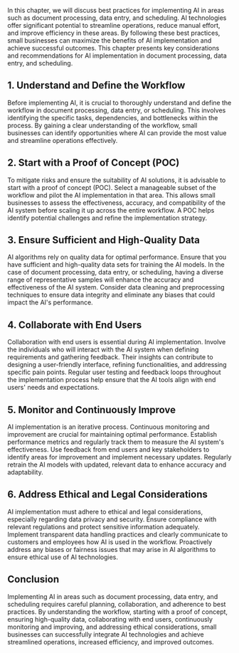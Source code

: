 
In this chapter, we will discuss best practices for implementing AI in areas such as document processing, data entry, and scheduling. AI technologies offer significant potential to streamline operations, reduce manual effort, and improve efficiency in these areas. By following these best practices, small businesses can maximize the benefits of AI implementation and achieve successful outcomes. This chapter presents key considerations and recommendations for AI implementation in document processing, data entry, and scheduling.

**1. Understand and Define the Workflow**
-----------------------------------------

Before implementing AI, it is crucial to thoroughly understand and define the workflow in document processing, data entry, or scheduling. This involves identifying the specific tasks, dependencies, and bottlenecks within the process. By gaining a clear understanding of the workflow, small businesses can identify opportunities where AI can provide the most value and streamline operations effectively.

**2. Start with a Proof of Concept (POC)**
------------------------------------------

To mitigate risks and ensure the suitability of AI solutions, it is advisable to start with a proof of concept (POC). Select a manageable subset of the workflow and pilot the AI implementation in that area. This allows small businesses to assess the effectiveness, accuracy, and compatibility of the AI system before scaling it up across the entire workflow. A POC helps identify potential challenges and refine the implementation strategy.

**3. Ensure Sufficient and High-Quality Data**
----------------------------------------------

AI algorithms rely on quality data for optimal performance. Ensure that you have sufficient and high-quality data sets for training the AI models. In the case of document processing, data entry, or scheduling, having a diverse range of representative samples will enhance the accuracy and effectiveness of the AI system. Consider data cleaning and preprocessing techniques to ensure data integrity and eliminate any biases that could impact the AI's performance.

**4. Collaborate with End Users**
---------------------------------

Collaboration with end users is essential during AI implementation. Involve the individuals who will interact with the AI system when defining requirements and gathering feedback. Their insights can contribute to designing a user-friendly interface, refining functionalities, and addressing specific pain points. Regular user testing and feedback loops throughout the implementation process help ensure that the AI tools align with end users' needs and expectations.

**5. Monitor and Continuously Improve**
---------------------------------------

AI implementation is an iterative process. Continuous monitoring and improvement are crucial for maintaining optimal performance. Establish performance metrics and regularly track them to measure the AI system's effectiveness. Use feedback from end users and key stakeholders to identify areas for improvement and implement necessary updates. Regularly retrain the AI models with updated, relevant data to enhance accuracy and adaptability.

**6. Address Ethical and Legal Considerations**
-----------------------------------------------

AI implementation must adhere to ethical and legal considerations, especially regarding data privacy and security. Ensure compliance with relevant regulations and protect sensitive information adequately. Implement transparent data handling practices and clearly communicate to customers and employees how AI is used in the workflow. Proactively address any biases or fairness issues that may arise in AI algorithms to ensure ethical use of AI technologies.

**Conclusion**
--------------

Implementing AI in areas such as document processing, data entry, and scheduling requires careful planning, collaboration, and adherence to best practices. By understanding the workflow, starting with a proof of concept, ensuring high-quality data, collaborating with end users, continuously monitoring and improving, and addressing ethical considerations, small businesses can successfully integrate AI technologies and achieve streamlined operations, increased efficiency, and improved outcomes.
